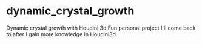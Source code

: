 # dynamic_crystal_growth
Dynamic crystal growth with Houdini 3d
Fun personal project I'll come back to after I gain more knowledge in Houdini3d. 
